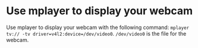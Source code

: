 

# Use mplayer to display your webcam

Use mplayer to display your webcam with the following command: `mplayer tv:// -tv driver=v4l2:device=/dev/video0`. `/dev/video0` is the file for the webcam.


